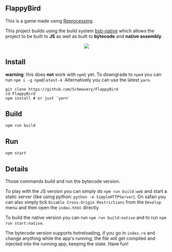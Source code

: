 FlappyBird
---

This is a game made using [Reprocessing](https://github.com/schmavery/reprocessing).

This project builds using the build system [bsb-native](https://github.com/bsansouci/bsb-native) which allows the project to be built to **JS** as well as built to **bytecode** and **native assembly**.

<p align="center"> 
<img src="https://user-images.githubusercontent.com/2154522/32364085-14c66842-c030-11e7-9822-288478b3291e.gif">
</p>


## Install
**warning**: this does **not** work with `npm5` yet. To downgrade to `npm4` you can run `npm i -g npm@latest-4`. Alternatively you can use the latest `yarn`.

```
git clone https://github.com/Schmavery/FlappyBird
cd FlappyBird
npm install # or just `yarn`
```


## Build
```
npm run build
```


## Run
```
npm start
```

## Details
Those commands build and run the bytecode version. 

To play with the JS version you can simply do `npm run build:web` and start a static server (like using python: `python -m SimpleHTTPServer`). On safari you can also simply tick `Disable Cross-Origin Restrictions` from the `Develop` menu and then open the `index.html` directly.

To build the native version you can run `npm run build:native` and to run `npm run start:native`.

The bytecode version supports hotreloading, if you go in `index.re` and change anything while the app's running, the file will get compiled and injected into the running app, keeping the state. Have fun!
